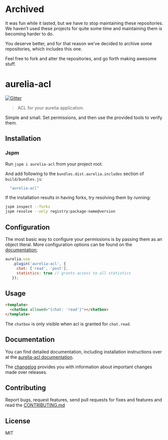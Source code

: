 # Archived

It was fun while it lasted, but we have to stop maintaining these repositories. We haven't used these projects for quite some time and maintaining them is becoming harder to do.

You deserve better, and for that reason we've decided to archive some repositories, which includes this one.

Feel free to fork and alter the repositories, and go forth making awesome stuff.

# aurelia-acl

[![Gitter](https://img.shields.io/gitter/room/nwjs/nw.js.svg?maxAge=2592000?style=plastic)](https://gitter.im/SpoonX/Dev)

> ACL for your aurelia application.

Simple and small. Set permissions, and then use the provided tools to verify them.

## Installation

### Jspm

Run `jspm i aurelia-acl` from your project root.

And add following to the `bundles.dist.aurelia.includes` section of `build/bundles.js`:

```js
  "aurelia-acl"
```

If the installation results in having forks, try resolving them by running:

```sh
jspm inspect --forks
jspm resolve --only registry:package-name@version
```

## Configuration

The most basic way to configure your permissions is by passing them as an object literal. More configuration options can
 be found on the [documentation](./configure.md);


```js
aurelia.use
   .plugin('aurelia-acl', {
     chat: ['read', 'post'],
     statistics: true // grants access to all statistics
   });
```

## Usage

```html
<template>
  <chatbox allowed="{chat: 'read'}"></chatbox>
</template>
```

The `chatbox` is only visible when acl is granted for `chat.read`.

## Documentation

You can find detailed documentation, including installation instructions over at the [aurelia-acl documentation](http://aurelia-acl.spoonx.org/).

The [changelog](https://aurelia-acl.spoonx.org/CHANGELOG.html) provides you with information about important changes made over releases.

## Contributing

Report bugs, request features, send pull requests for fixes and features and read the [CONTRIBUTING.md](./CONTRIBUTING.md)

## License

MIT
